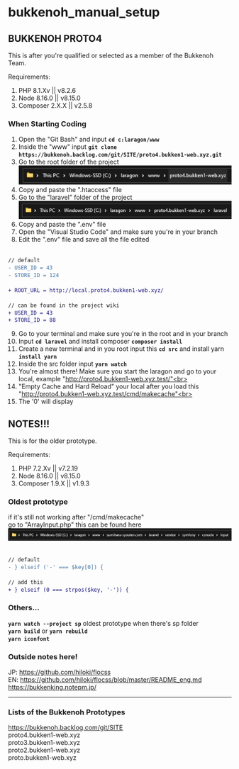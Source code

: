 # bukkenoh_manual_setup

## BUKKENOH PROTO4

This is after you're qualified or selected as a member of the Bukkenoh Team.

Requirements:
1. PHP 8.1.Xv || v8.2.6
2. Node 8.16.0 || v8.15.0
3. Composer 2.X.X || v2.5.8

### When Starting Coding 
1. Open the "Git Bash" and input __`cd c:laragon/www`__
2. Inside the "www" input __`git clone https://bukkenoh.backlog.com/git/SITE/proto4.bukken1-web.xyz.git`__
3. Go to the root folder of the project<br> ![image info](./setup_root_folder.jpg)
4. Copy and paste the ".htaccess" file<br>
5. Go to the "laravel" folder of the project<br> ![image info](./img_setup_bukkenoh_env.jpg)
6. Copy and paste the ".env" file<br>
7. Open the "Visual Studio Code" and make sure you're in your branch
8. Edit the ".env" file and save all the file edited
```diff

// default
- USER_ID = 43
- STORE_ID = 124

+ ROOT_URL = http://local.proto4.bukken1-web.xyz/

// can be found in the project wiki
+ USER_ID = 43
+ STORE_ID = 88

```
9. Go to your terminal and make sure you're in the root and in your branch<br>
10. Input __`cd laravel`__ and install composer __`composer install`__<br>
11. Create a new terminal and in you root input this __`cd src`__ and install yarn __`install yarn`__<br>
12. Inside the src folder input __`yarn watch`__
13. You're almost there! Make sure you start the laragon and go to your local, example "http://proto4.bukken1-web.xyz.test/"<br>
14. "Empty Cache and Hard Reload" your local after you load this "http://proto4.bukken1-web.xyz.test/cmd/makecache"<br>
15. The '0' will display

## NOTES!!!
This is for the older prototype.<br>

Requirements:
1. PHP 7.2.Xv || v7.2.19
2. Node 8.16.0 || v8.15.0
3. Composer 1.9.X || v1.9.3

### Oldest prototype
if it's still not working after "/cmd/makecache"<br>
go to "ArrayInput.php" this can be found here<br>
![image info](./img_setup_bukkenoh_arrayinput.jpg)
```diff

// default
- } elseif ('-' === $key[0]) {

// add this
+ } elseif (0 === strpos($key, '-')) {

```

### Others...
__`yarn watch --project sp`__ oldest prototype when there's sp folder<br>
__`yarn build`__ or __`yarn rebuild`__<br>
__`yarn iconfont`__

### Outside notes here!
JP: https://github.com/hiloki/flocss<br>
EN: https://github.com/hiloki/flocss/blob/master/README_eng.md<br>
https://bukkenking.notepm.jp/

---
### Lists of the Bukkenoh Prototypes
https://bukkenoh.backlog.com/git/SITE<br>
proto4.bukken1-web.xyz<br>
proto3.bukken1-web.xyz<br>
proto2.bukken1-web.xyz<br>
proto.bukken1-web.xyz<br>



